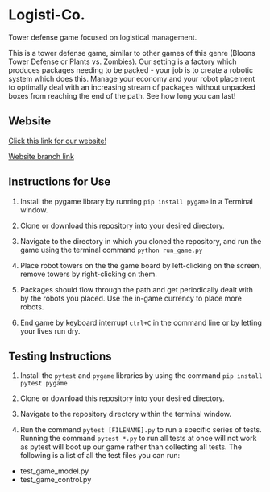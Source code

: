 # Logisti-Co.

Tower defense game focused on logistical management.

This is a tower defense game, similar to other games of this genre (Bloons Tower Defense or Plants vs. Zombies). Our setting is a factory which produces packages needing to be packed - your job is to create a robotic system which does this. Manage your economy and your robot placement to optimally deal with an increasing stream of packages without unpacked boxes from reaching the end of the path. See how long you can last!

## Website

[Click this link for our website!](https://olincollege.github.io/Logisti-Co/)

[Website branch link](https://github.com/olincollege/Logisti-Co/tree/gh-pages)

## Instructions for Use

1. Install the pygame library by running `pip install pygame` in a Terminal window.

2. Clone or download this repository into your desired directory.

3. Navigate to the directory in which you cloned the repository, and run the game using the terminal command `python run_game.py`

4. Place robot towers on the the game board by left-clicking on the screen, remove towers by right-clicking on them.

5. Packages should flow through the path and get periodically dealt with by the robots you placed. Use the in-game currency to place more robots.

6. End game by keyboard interrupt `ctrl+C` in the command line or by letting your lives run dry.

## Testing Instructions

1. Install the `pytest` and `pygame` libraries by using the command `pip install pytest pygame`

2. Clone or download this repository into your desired directory.

3. Navigate to the repository directory within the terminal window.

4. Run the command `pytest [FILENAME].py` to run a specific series of tests. Running the command `pytest *.py` to run all tests at once will not work as pytest will boot up our game rather than collecting all tests. The following is a list of all the test files you can run:
* test_game_model.py
* test_game_control.py


